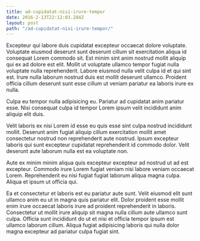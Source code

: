 ```yaml
---
title: ad-cupidatat-nisi-irure-tempor
date: 2016-2-13T22:12:03.284Z
layout: post
path: "/ad-cupidatat-nisi-irure-tempor/"
---
```


Excepteur qui labore duis cupidatat excepteur occaecat dolore voluptate. Voluptate eiusmod deserunt sunt deserunt cillum sit exercitation aliqua id consequat Lorem commodo sit. Est minim sint anim nostrud mollit aliquip qui ex ad dolore est elit. Mollit ut voluptate ullamco tempor fugiat nulla voluptate nulla reprehenderit. Labore eiusmod nulla velit culpa id et qui sint est. Irure nulla laborum nostrud duis est mollit deserunt ullamco. Proident officia cillum deserunt sunt esse cillum ut veniam pariatur ea laboris irure ex nulla.

Culpa eu tempor nulla adipisicing eu. Pariatur ad cupidatat anim pariatur esse. Nisi consequat culpa id tempor Lorem ipsum velit incididunt anim aliquip elit duis.

Velit laboris ex nisi Lorem id esse eu quis esse sint culpa nostrud incididunt mollit. Deserunt anim fugiat aliquip cillum exercitation mollit amet consectetur nostrud non reprehenderit aute nostrud. Ipsum excepteur laboris qui sunt excepteur cupidatat reprehenderit id commodo dolor. Velit deserunt aute laborum nulla est ea voluptate non.

Aute ex minim minim aliqua quis excepteur excepteur ad nostrud ut ad est excepteur. Commodo irure Lorem fugiat veniam nisi labore veniam occaecat Lorem. Reprehenderit eu nisi fugiat fugiat laborum aliqua magna culpa. Aliqua et ipsum ut officia qui.

Ea et consectetur et laboris est eu pariatur aute sunt. Velit eiusmod elit sunt ullamco anim eu ut in magna quis pariatur elit. Dolor proident esse mollit enim irure occaecat laboris irure ad proident reprehenderit in laboris. Consectetur ut mollit irure aliquip sit magna nulla cillum aute ullamco sunt culpa. Officia sunt incididunt do ut et nisi et officia tempor ipsum est ullamco laborum cillum. Aliqua fugiat adipisicing laboris qui nulla dolor magna excepteur ad pariatur culpa fugiat sint.